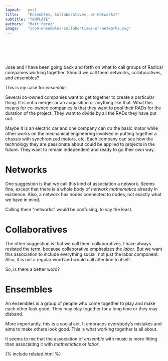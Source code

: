 ```yaml
---
layout:   post
title:    "Ensembles, Collaboratives, or Networks?"
subtitle: "TEMPLATE"
authors:  "Matt Perez"
image:    "icon-ensembles-collabortives-or-networks.svg"
---
```


<div style="display:none;">
 <p>Jose and I have been going back and forth on what to call groups of Radical companies working together. Should we call them networks, collaboratives, and ensembles. This is my case for ensemble.</p>
</div>

<h1>&nbsp;</h1>
 <p>Jose and I have been going back and forth on what to call groups of Radical companies working together. Should we call them networks, collaboratives, and ensembles?</p>
 <p>This is my case for <em>ensemble.</em></p>
 <p>Several co-owned companies want to get together to create a particular thing. It is not a merger or an acquisition or anything like that. What this means for co-owned companies is that they want to pool their <span class="_paradigm">RAD</span>s for the duration of the project. They want to divide by all the <span class="_paradigm">RAD</span>s they have put out.</p>
 <p>Maybe it is an electric car and one company can do the basic motor while other works on the mechanical engineering involved in putting together a chassis with synchronized motors, etc. Each company can see how the technology they are passionate about could be applied to projects in the future. They want to remain independent and ready to go their own way.</p>

<h1>Networks</h1>
 <p>One suggestion is that we call this kind of association a network. Seems fine, except that there is a whole body of <em>network mathematics</em> already in existence. Also, a network has nodes connected to nodes, not exactly what we have in mind.</p>
 <p>Calling them &ldquo;networks&ldquo; would be confusing, to say the least.</p>

<h1>Collaboratives</h1>
 <p>The other suggestion is that we call them collaboratives. I have always resisted the term, because collaborative emphasizes the <em>labor</em>. But we want this association to include everything social, not just the labor component. Also, it is not a regular word and would call attention to itself.</p>
 <p>So, is there a better word?</p>

<h1>Ensembles</h1>
 <p>An ensembles is a group of people who come together to play and make each other look good. They may play together for a long time or they may disband.</p>
 <p>More importantly, this is a social act. It embraces everybody&rsquo;s mistakes and aims to make others look good. This is what working together is all about.</p>
 <p>It seems to me that the association of <em>ensemble</em> with music is more fitting than associating it with <em>mathematics</em> or <em>labor</em>.</p>

{% include related.html %}